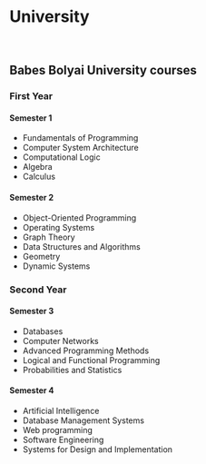 <h1>University</h1>
<br>
<h2>Babes Bolyai University courses</h2>
<h3>First Year</h3>
<h4>Semester 1</h4>
<ul>
  <li>Fundamentals of Programming</li>
  <li>Computer System Architecture</li>
  <li>Computational Logic</li>
  <li>Algebra</li>
  <li>Calculus</li>
</ul>
<h4>Semester 2</h4>
<ul>
  <li>Object-Oriented Programming</li>
  <li>Operating Systems</li>
  <li>Graph Theory</li>
  <li>Data Structures and Algorithms</li>
  <li>Geometry</li>
  <li>Dynamic Systems</li>
</ul>
<h3>Second Year</h3>
<h4>Semester 3</h4>
<ul>
  <li>Databases</li>
  <li>Computer Networks</li>
  <li>Advanced Programming Methods</li>
  <li>Logical and Functional Programming</li>
  <li>Probabilities and Statistics</li>
</ul>
<h4>Semester 4</h4>
<ul>
  <li>Artificial Intelligence</li>
  <li>Database Management Systems</li>
  <li>Web programming</li>
  <li>Software Engineering</li>
  <li>Systems for Design and Implementation</li>
</ul>

